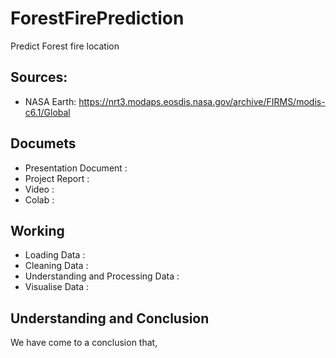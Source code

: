 # ForestFirePrediction
Predict Forest fire location 

## Sources:
* NASA Earth: https://nrt3.modaps.eosdis.nasa.gov/archive/FIRMS/modis-c6.1/Global
   
## Documets    
* Presentation Document : 
* Project Report        :
* Video                 :
* Colab                 :
    
## Working
* Loading Data    : 
* Cleaning Data   :
* Understanding and Processing Data :
* Visualise Data  :

## Understanding and Conclusion
We have come to a conclusion that, 
